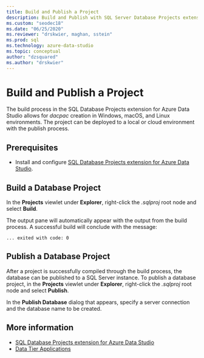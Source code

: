 ```yaml
---
title: Build and Publish a Project
description: Build and Publish with SQL Server Database Projects extension
ms.custom: "seodec18"
ms.date: "06/25/2020"
ms.reviewer: "drskwier, maghan, sstein"
ms.prod: sql
ms.technology: azure-data-studio
ms.topic: conceptual
author: "dzsquared"
ms.author: "drskwier"
---
```

# Build and Publish a Project

The build process in the SQL Database Projects extension for Azure Data Studio allows for *dacpac* creation in Windows, macOS, and Linux environments. The project can be deployed to a local or cloud environment with the publish process.

## Prerequisites
- Install and configure [SQL Database Projects extension for Azure Data Studio](sql-database-project-extension.md).


## Build a Database Project

 In the **Projects** viewlet under **Explorer**, right-click the *.sqlproj* root node and select **Build**.

 The output pane will automatically appear with the output from the build process.  A successful build will conclude with the message: 

 ``` ... exited with code: 0 ```


## Publish a Database Project

After a project is successfully compiled through the build process, the database can be published to a SQL Server instance. To publish a database project, in the **Projects** viewlet under **Explorer**, right-click the *.sqlproj* root node and select **Publish**.

In the **Publish Database** dialog that appears, specify a server connection and the database name to be created.

## More information

- [SQL Database Projects extension for Azure Data Studio](sql-database-project-extension.md)
- [Data Tier Applications](../relational-databases/data-tier-applications/data-tier-applications.md)



